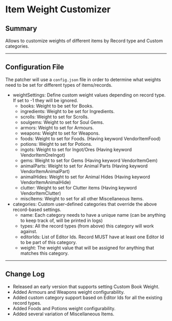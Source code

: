 # Item Weight Customizer

## Summary

Allows to customize weights of different items by Record type and Custom categories.

---

## Configuration File

The patcher will use a `config.json` file in order to determine what weights need to be set for different types of items/records.

- weightSettings: Define custom weight values depending on record type. If set to -1 they will be ignored.
    - books: Weight to be set for Books.
    - ingredients: Weight to be set for Ingredients.
    - scrolls: Weight to set for Scrolls.
    - soulgems: Weight to set for Soul Gems.
    - armors: Weight to set for Armours.
    - weapons: Weight to set for Weapons.
    - foods: Weight to set for Foods. (Having keyword VendorItemFood)
    - potions: Weight to set for Potions.
    - ingots: Weight to set for Ingot/Ores (Having keyword VendorItemOreIngot)
    - gems: Weight to set for Gems (Having keyword VendorItemGem)
    - animalParts: Weight to set for Animal Parts (Having keyword VendorItemAnimalPart)
    - animalHides: Weight to set for Animal Hides (Having keyword VendorItemAnimalHide)
    - clutter: Weight to set for Clutter items (Having keyword VendorItemClutter)
    - miscItems: Weight to set for all other Miscellaneous Items.
- categories: Custom user-defined categories that override the above record-based settings.
    - name: Each category needs to have a unique name (can be anything to keep track of, will be printed in logs)
    - types: All the record types (from above) this category will work against.
    - editorIds: List of Editor Ids. Record MUST have at least one Editor Id to be part of this category.
    - weight: The weight value that will be assigned for anything that matches this category.

---

## Change Log
- Released an early version that supports setting Custom Book Weight.
- Added Armours and Weapons weight configurability.
- Added custom category support based on Editor Ids for all the existing record types.
- Added Foods and Potions weight configurability.
- Added several variation of Miscellaneous Items.
